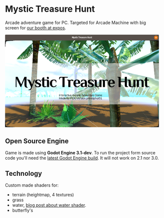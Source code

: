 # Mystic Treasure Hunt
Arcade adventure game for PC. Targeted for Arcade Machine with big screen for [our booth at expos](http://p1x.in/eventsd).

![title screenshot](web-stuff/screen1.png)

## Open Source Engine
Game is made using **Godot Engine 3.1-dev**. To run the project form source code you'll need the [latest Godot Engine build](http://docs.godotengine.org/en/latest/development/compiling/). It will not work on 2.1 nor 3.0.


## Technology
Custom made shaders for:
- terrain (heightmap, 4 textures)
- grass
- water, [blog post about water shader](http://krzysztofjankowski.com/blog/water-shader-in-godotengine-3.html).
- butterfly's
